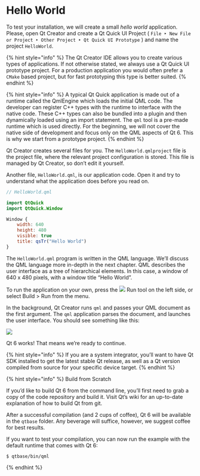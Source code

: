 # Hello World

To test your installation, we will create a small *hello world* application. Please, open Qt Creator and create a Qt Quick UI Project ( `File ‣ New File or Project ‣ Other Project ‣ Qt Quick UI Prototype` ) and name the project `HelloWorld`.

{% hint style="info" %}
The Qt Creator IDE allows you to create various types of applications. If not otherwise stated, we always use a Qt Quick UI prototype project. For a production application you would often prefer a `CMake` based project, but for fast prototyping this type is better suited.
{% endhint %}

{% hint style="info" %}
A typical Qt Quick application is made out of a runtime called the QmlEngine which loads the initial QML code. The developer can register C++ types with the runtime to interface with the native code. These C++ types can also be bundled into a plugin and then dynamically loaded using an import statement. The `qml` tool is a pre-made runtime which is used directly. For the beginning, we will not cover the native side of development and focus only on the QML aspects of Qt 6. This is why we start from a prototype project.
{% endhint %}

Qt Creator creates several files for you. The `HelloWorld.qmlproject` file is the project file, where the relevant project configuration is stored. This file is managed by Qt Creator, so don’t edit it yourself.

Another file, `HelloWorld.qml`, is our application code. Open it and try to understand what the application does before you read on.

```qml
// HelloWorld.qml

import QtQuick
import QtQuick.Window

Window {
    width: 640
    height: 480
    visible: true
    title: qsTr("Hello World")
}
```

The `HelloWorld.qml` program is written in the QML language. We’ll discuss the QML language more in-depth in the next chapter. QML describes the user interface as a tree of hierarchical elements. In this case, a window of 640 x 480 pixels, with a window title “Hello World”.

To run the application on your own, press the ![](./assets/qtcreator-run.png) Run tool on the left side, or select Build > Run from the menu.

In the background, Qt Creator runs `qml` and passes your QML document as the first argument. The `qml` application parses the document, and launches the user interface. You should see something like this:

![](./assets/example.png)

Qt 6 works! That means we’re ready to continue.

{% hint style="info" %}
If you are a system integrator, you’ll want to have Qt SDK installed to get the latest stable Qt release, as well as a Qt version compiled from source for your specific device target.
{% endhint %}

{% hint style="info" %}
Build from Scratch

If you’d like to build Qt 6 from the command line, you’ll first need to grab a copy of the code repository and build it. Visit Qt’s wiki for an up-to-date explanation of how to build Qt from git.

After a successful compilation (and 2 cups of coffee), Qt 6 will be available in the `qtbase` folder. Any beverage will suffice, however, we suggest coffee for best results.

If you want to test your compilation, you can now run the example with the default runtime that comes with Qt 6:

    $ qtbase/bin/qml
{% endhint %}

